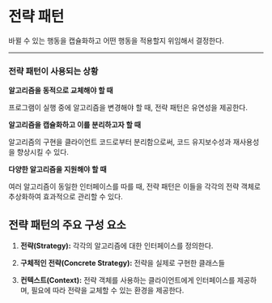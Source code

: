 # 전략 패턴

바뀔 수 있는 행동을 캡슐화하고 어떤 행동을 적용할지 위임해서 결정한다.

---

### 전략 패턴이 사용되는 상황

**알고리즘을 동적으로 교체해야 할 때**


프로그램이 실행 중에 알고리즘을 변경해야 할 때, 전략 패턴은 유연성을 제공한다.

**알고리즘을 캡슐화하고 이를 분리하고자 할 때**


알고리즘의 구현을 클라이언트 코드로부터 분리함으로써, 코드 유지보수성과 재사용성을 향상시킬 수 있다.

**다양한 알고리즘을 지원해야 할 때**

여러 알고리즘이 동일한 인터페이스를 따를 때, 전략 패턴은 이들을 각각의 전략 객체로 추상화하여 효과적으로 관리할 수 있다.

## 전략 패턴의 주요 구성 요소

1. **전략(Strategy):** 각각의 알고리즘에 대한 인터페이스를 정의한다.

2. **구체적인 전략(Concrete Strategy):** 전략을 실제로 구현한 클래스들
3. **컨텍스트(Context):** 전략 객체를 사용하는 클라이언트에게 인터페이스를 제공하며, 필요에 따라 전략을 교체할 수 있는 환경을 제공한다.
